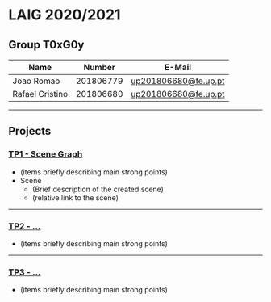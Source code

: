 # LAIG 2020/2021

## Group T0xG0y
| Name             | Number    | E-Mail              |
| ---------------- | --------- | ------------------  |
| Joao Romao       | 201806779 | up201806680@fe.up.pt|
| Rafael Cristino  | 201806680 | up201806680@fe.up.pt|

----

## Projects

### [TP1 - Scene Graph](TP1)

- (items briefly describing main strong points)
- Scene
  - (Brief description of the created scene)
  - (relative link to the scene)

-----

### [TP2 - ...](TP2)
- (items briefly describing main strong points)

----

### [TP3 - ...](TP3)
- (items briefly describing main strong points)

